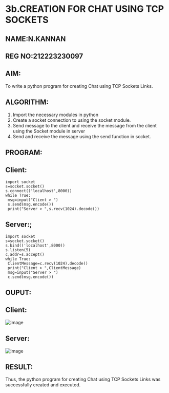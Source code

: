 # 3b.CREATION FOR CHAT USING TCP SOCKETS
## NAME:N.KANNAN
## REG NO:212223230097
## AIM:
To write a python program for creating Chat using TCP Sockets Links.
## ALGORITHM:
1. Import the necessary modules in python
2. Create a socket connection to using the socket module.
3. Send message to the client and receive the message from the client using the Socket module in
 server
4. Send and receive the message using the send function in socket.
## PROGRAM:
## Client:
```
import socket
s=socket.socket()
s.connect(('localhost',8000))
while True:
 msg=input("Client > ")
 s.send(msg.encode())
 print("Server > ",s.recv(1024).decode())
```
## Server:;
```
import socket
s=socket.socket()
s.bind(('localhost',8000))
s.listen(5)
c,addr=s.accept()
while True:
 ClientMessage=c.recv(1024).decode()
 print("Client > ",ClientMessage)
 msg=input("Server > ")
 c.send(msg.encode())
```
## OUPUT:
## Client:
![image](https://github.com/kannan-nagaraju/3b_CHAT_USING_TCP_SOCKETS/assets/145742755/db05b1ff-68fe-4fd7-8463-e1e759193912)

## Server:
![image](https://github.com/kannan-nagaraju/3b_CHAT_USING_TCP_SOCKETS/assets/145742755/09fa6ec2-51ae-4531-b650-99f4f3550544)

## RESULT:
Thus, the python program for creating Chat using TCP Sockets Links was successfully 
created and executed.
